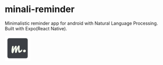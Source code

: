 
# minali-reminder
Minimalistic reminder app for android with Natural Language Processing. Built with Expo(React Native). 

<img src="https://github.com/rafaelgandi/minali-reminder/raw/main/assets/ic_launcher-web.png" width="80" height="80" align="center">
